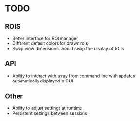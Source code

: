 # TODO

## ROIS
* Better interface for ROI manager
* Different default colors for drawn rois
* Swap view dimensions should swap the display of ROIs

## API
* Ability to interact with array from command line with updates automatically displayed in GUI

## Other
* Ability to adjust settings at runtime
* Persistent settings between sessions
